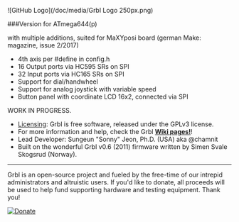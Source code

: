 ![GitHub Logo](/doc/media/Grbl Logo 250px.png)

###Version for ATmega644(p) 

with multiple additions, suited for MaXYposi board (german Make: magazine, issue 2/2017)

* 4th axis per #define in config.h
* 16 Output ports via HC595 SRs on SPI
* 32 Input ports via HC165 SRs on SPI
* Support for dial/handwheel
* Support for analog joystick with variable speed
* Button panel with coordinate LCD 16x2, connected via SPI

WORK IN PROGRESS.

* [Licensing](https://github.com/gnea/grbl/wiki/Licensing): Grbl is free software, released under the GPLv3 license.
* For more information and help, check the Grbl **[Wiki pages!](https://github.com/gnea/grbl/wiki)**!
* Lead Developer: Sungeun "Sonny" Jeon, Ph.D. (USA) aka @chamnit
* Built on the wonderful Grbl v0.6 (2011) firmware written by Simen Svale Skogsrud (Norway).

-------------
Grbl is an open-source project and fueled by the free-time of our intrepid administrators and altruistic users. If you'd like to donate, all proceeds will be used to help fund supporting hardware and testing equipment. Thank you!

[![Donate](https://www.paypalobjects.com/en_US/i/btn/btn_donate_LG.gif)](https://www.paypal.com/cgi-bin/webscr?cmd=_s-xclick&hosted_button_id=CUGXJHXA36BYW)

